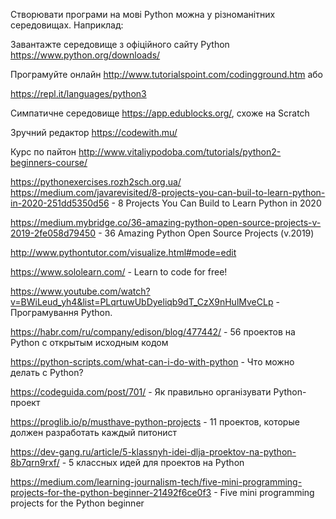 Створювати програми на мові Python можна у різноманітних середовищах. Наприклад:

Завантажте середовище з офіційного сайту Python https://www.python.org/downloads/ 

Програмуйте онлайн http://www.tutorialspoint.com/codingground.htm або

https://repl.it/languages/python3

Симпатичне середовище https://app.edublocks.org/, схоже на Scratch

Зручний редактор https://codewith.mu/

Курс по пайтон  http://www.vitaliypodoba.com/tutorials/python2-beginners-course/



https://pythonexercises.rozh2sch.org.ua/
https://medium.com/javarevisited/8-projects-you-can-buil-to-learn-python-in-2020-251dd5350d56 - 8 Projects You Can Build to Learn Python in 2020

https://medium.mybridge.co/36-amazing-python-open-source-projects-v-2019-2fe058d79450 - 36 Amazing Python Open Source Projects (v.2019)

http://www.pythontutor.com/visualize.html#mode=edit

https://www.sololearn.com/ - Learn to code for free!

https://www.youtube.com/watch?v=BWiLeud_yh4&list=PLqrtuwUbDyeliqb9dT_CzX9nHulMveCLp - Програмування Python.

https://habr.com/ru/company/edison/blog/477442/ - 56 проектов на Python с открытым исходным кодом

https://python-scripts.com/what-can-i-do-with-python - Что можно делать с Python?

https://codeguida.com/post/701/ - Як правильно організувати Python-проект

https://proglib.io/p/musthave-python-projects - 11 проектов, которые должен разработать каждый питонист

https://dev-gang.ru/article/5-klassnyh-idei-dlja-proektov-na-python-8b7qrn9rxf/ - 5 классных идей для проектов на Python

https://medium.com/learning-journalism-tech/five-mini-programming-projects-for-the-python-beginner-21492f6ce0f3 - Five mini programming projects for the Python beginner

 
